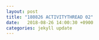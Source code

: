 ```yaml
---
layout: post
title: "180826 ACTIVITYTHREAD 02"
date:   2018-08-26 14:00:30 +0900
categories: jekyll update
---
```

